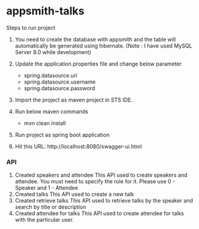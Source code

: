 # appsmith-talks
Steps to run project

1. You need to create the database with appsmith and the table will automatically be generated using hibernate.
	(Note : I have used MySQL Server 8.0 while development)

2. Update the application.properties file and change below parameter
	- spring.datasource.url
	- spring.datasource.username
	- spring.datasource.password
	
3. Import the project as maven project in STS IDE.

4. Run below maven commands
	- mvn clean install
	
5. Run project as spring boot application

6. Hit this URL: http://localhost:8080/swagger-ui.html


### API ###

1. Created speakers and attendee 
	This API used to create speakers and attendee. You must need to specify the role for it. Please use 0 - Speaker and 1 - Attendee
2. Created talks
	This API used to create a new talk
3. Created retrieve talks
	This API used to retrieve talks by the speaker and search by title or description
4. Created attendee for talks
	This API used to create attendee for talks with the particular user.
